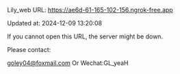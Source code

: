 Lily_web URL: https://ae6d-61-165-102-156.ngrok-free.app

Updated at: 2024-12-09 13:20:08

If you cannot open this URL, the server might be down.

Please contact: 

goley04@foxmail.com Or Wechat:GL_yeaH